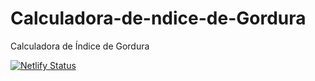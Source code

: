 
# Calculadora-de-ndice-de-Gordura
Calculadora de Índice de Gordura

[![Netlify Status](https://api.netlify.com/api/v1/badges/05b6d707-feeb-4b90-aeb3-954e068bc1d1/deploy-status)](https://app.netlify.com/sites/determined-shirley-e6252d/deploys)

